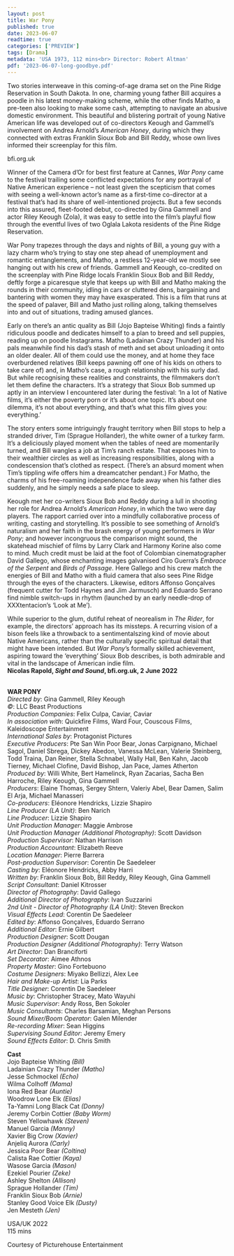```yaml
---
layout: post
title: War Pony
published: true
date: 2023-06-07
readtime: true
categories: ['PREVIEW']
tags: [Drama]
metadata: 'USA 1973, 112 mins<br> Director: Robert Altman'
pdf: '2023-06-07-long-goodbye.pdf'
---
```


Two stories interweave in this coming-of-age drama set on the Pine Ridge Reservation in South Dakota. In one, charming young father Bill acquires a poodle in his latest money-making scheme, while the other finds Matho, a pre-teen also looking to make some cash, attempting to navigate an abusive domestic environment. This beautiful and blistering portrait of young Native American life was developed out of co-directors Keough and Gammell’s involvement on Andrea Arnold’s _American Honey_, during which they connected with extras Franklin Sioux Bob and Bill Reddy, whose own lives informed their screenplay for this film.

bfi.org.uk

Winner of the Camera d’Or for best first feature at Cannes, _War Pony_ came to the festival trailing some conflicted expectations for any portrayal of Native American experience – not least given the scepticism that comes with seeing a well-known actor’s name as a first-time co-director at a festival that’s had its share of well-intentioned projects. But a few seconds into this assured, fleet-footed debut, co-directed by Gina Gammell and actor Riley Keough (Zola), it was easy to settle into the film’s playful flow through the eventful lives of two Oglala Lakota residents of the Pine Ridge Reservation.

War Pony trapezes through the days and nights of Bill, a young guy with a lazy charm who’s trying to stay one step ahead of unemployment and romantic entanglements, and Matho, a restless 12-year-old we mostly see hanging out with his crew of friends. Gammell and Keough, co-credited on the screenplay with Pine Ridge locals Franklin Sioux Bob and Bill Reddy, deftly forge a picaresque style that keeps up with Bill and Matho making the rounds in their community, idling in cars or cluttered dens, bargaining and bantering with women they may have exasperated. This is a film that runs at the speed of palaver, Bill and Matho just rolling along, talking themselves into and out of situations, trading amused glances.

Early on there’s an antic quality as Bill (Jojo Bapteise Whiting) finds a faintly ridiculous poodle and dedicates himself to a plan to breed and sell puppies, reading up on poodle Instagrams. Matho (Ladainan Crazy Thunder) and his pals meanwhile find his dad’s stash of meth and set about unloading it onto an older dealer. All of them could use the money, and at home they face overburdened relatives (Bill keeps pawning off one of his kids on others to take care of) and, in Matho’s case, a rough relationship with his surly dad. But while recognising these realities and constraints, the filmmakers don’t let them define the characters. It’s a strategy that Sioux Bob summed up aptly in an interview I encountered later during the festival: ‘In a lot of Native films, it’s either the poverty porn or it’s about one topic. It’s about one dilemma, it’s not about everything, and that’s what this film gives you: everything.’

The story enters some intriguingly fraught territory when Bill stops to help a stranded driver, Tim (Sprague Hollander), the white owner of a turkey farm. It’s a deliciously played moment when the tables of need are momentarily turned, and Bill wangles a job at Tim’s ranch estate. That exposes him to their wealthier circles as well as increasing responsibilities, along with a condescension that’s clothed as respect. (There’s an absurd moment when Tim’s tippling wife offers him a dreamcatcher pendant.) For Matho, the charms of his free-roaming independence fade away when his father dies suddenly, and he simply needs a safe place to sleep.

Keough met her co-writers Sioux Bob and Reddy during a lull in shooting her role for Andrea Arnold’s _American Honey_, in which the two were day players. The rapport carried over into a mindfully collaborative process of writing, casting and storytelling. It’s possible to see something of Arnold’s naturalism and her faith in the brash energy of young performers in _War Pony_; and however incongruous the comparison might sound, the skatehead mischief of films by Larry Clark and Harmony Korine also come to mind. Much credit must be laid at the foot of Colombian cinematographer David Gallego, whose enchanting images galvanised Ciro Guerra’s _Embrace of the Serpent_ and _Birds of Passage_. Here Gallego and his crew match the energies of Bill and Matho with a fluid camera that also sees Pine Ridge through the eyes of the characters. Likewise, editors Affonso Gonçalves (frequent cutter for Todd Haynes and Jim Jarmusch) and Eduardo Serrano find nimble switch-ups in rhythm (launched by an early needle-drop of XXXtentacion’s ‘Look at Me’).

While superior to the glum, dutiful reheat of neorealism in _The Rider_, for example, the directors’ approach has its missteps. A recurring vision of a bison feels like a throwback to a sentimentalszing kind of movie about Native Americans, rather than the culturally specific spiritual detail that might have been intended. But _War_ _Pony_’s formally skilled achievement, aspiring toward the ‘everything’ Sioux Bob describes, is both admirable and vital in the landscape of American indie film.  
**Nicolas Rapold, _Sight and Sound_, bfi.org.uk, 2 June 2022**  
<br>

**WAR PONY**  
_Directed by_: Gina Gammell, Riley Keough  
_©_: LLC Beast Productions  
_Production Companies_: Felix Culpa, Caviar, Caviar  
_In association with_: Quickfire Films, Ward Four, Couscous Films, Kaleidoscope Entertainment  
_International Sales by_: Protagonist Pictures  
_Executive Producers_: Pte San Win Poor Bear, Jonas Carpignano, Michael Sagol, Daniel Sbrega, Dickey Abedon, Vanessa McLean, Valerie Steinberg, Todd Traina, Dan Reiner, Stella Schnabel, Wally Hall, Ben Kahn, Jacob Tierney, Michael Clofine, David Bishop, Jan Pace, James Atherton  
_Produced by_: Willi White, Bert Hamelinck,
Ryan Zacarias, Sacha Ben Harroche, Riley Keough, Gina Gammell  
_Producers_: Elaine Thomas, Sergey Shtern,
Valeriy Abel, Bear Damen, Salim El Arja,
Michael Manasseri  
_Co-producers_: Eléonore Hendricks, Lizzie Shapiro  
_Line Producer (LA Unit)_: Ben Narich  
_Line Producer_: Lizzie Shapiro  
_Unit Production Manager_: Maggie Ambrose  
_Unit Production Manager (Additional Photography)_: Scott Davidson  
_Production Supervisor_: Nathan Harrison  
_Production Accountant_: Elizabeth Reeve  
_Location Manager_: Pierre Barrera  
_Post-production Supervisor_: Corentin De Saedeleer  
_Casting by_: Eléonore Hendricks, Abby Harri  
_Written by_: Franklin Sioux Bob, Bill Reddy,
Riley Keough, Gina Gammell  
_Script Consultant_: Daniel Kitrosser  
_Director of Photography_: David Gallego  
_Additional Director of Photography_: Ivan Suzzarini  
_2nd Unit - Director of Photography (LA Unit)_:
Steven Breckon  
_Visual Effects Lead_: Corentin De Saedeleer  
_Edited by_: Affonso Gonçalves, Eduardo Serrano  
_Additional Editor_: Ernie Gilbert  
_Production Designer_: Scott Dougan  
_Production Designer (Additional Photography)_: Terry Watson  
_Art Director_: Dan Branciforti  
_Set Decorator_: Aimee Athnos  
_Property Master_: Gino Fortebuono  
_Costume Designers_: Miyako Bellizzi, Alex Lee  
_Hair and Make-up Artist_: Lia Parks  
_Title Designer_: Corentin De Saedeleer  
_Music by_: Christopher Stracey, Mato Wayuhi  
_Music Supervisor_: Andy Ross, Ben Sokoler  
_Music Consultants_: Charles Barsamian,
Meghan Persons  
_Sound Mixer/Boom Operator_: Galen Milender  
_Re-recording Mixer_: Sean Higgins  
_Supervising Sound Editor_: Jeremy Emery  
_Sound Effects Editor_: D. Chris Smith  

**Cast**   
Jojo Bapteise Whiting _(Bill)_  
Ladainian Crazy Thunder _(Matho)_  
Jesse Schmockel _(Echo)_  
Wilma Colhoff _(Mama)_  
Iona Red Bear _(Auntie)_  
Woodrow Lone Elk _(Elias)_  
Ta-Yamni Long Black Cat _(Donny)_  
Jeremy Corbin Cottier _(Baby Worm)_  
Steven Yellowhawk _(Steven)_  
Manuel Garcia _(Manny)_  
Xavier Big Crow _(Xavier)_  
Anjeliq Aurora _(Carly)_  
Jessica Poor Bear _(Coltina)_  
Calista Rae Cottier _(Kaya)_  
Wasose Garcia _(Mason)_  
Ezekiel Pourier _(Zeke)_  
Ashley Shelton _(Allison)_  
Sprague Hollander _(Tim)_  
Franklin Sioux Bob _(Arnie)_  
Stanley Good Voice Elk _(Dusty)_  
Jen Mesteth _(Jen)_  

USA/UK 2022  
115 mins  

Courtesy of Picturehouse Entertainment  
<!--stackedit_data:
eyJoaXN0b3J5IjpbMzU4NzkzMDY5XX0=
-->
